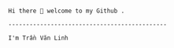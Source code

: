 																																					Hi there 👋 welcome to my Github .
																																		---------------------------------------------
																																									I'm Trần Văn Linh
